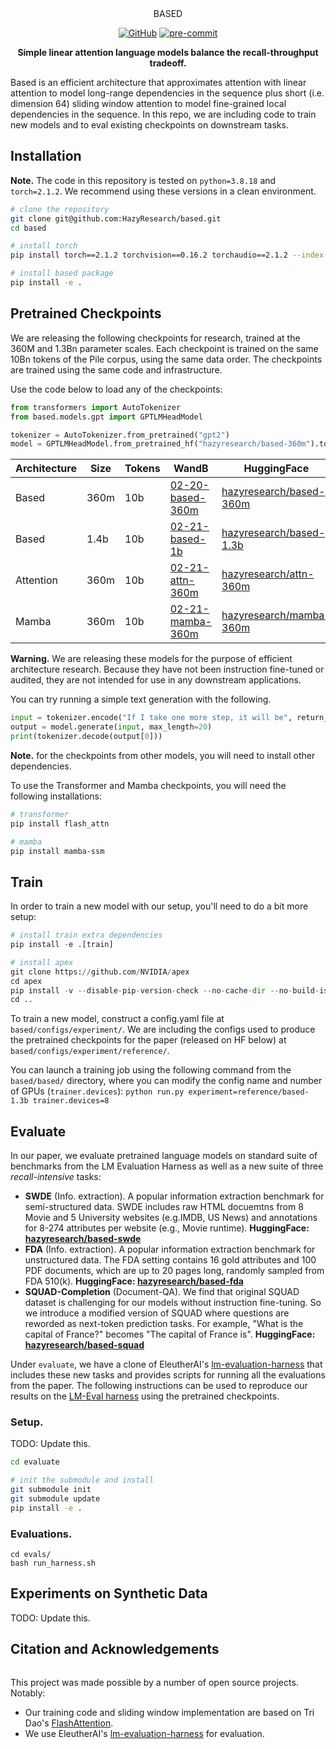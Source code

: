 <div align="center" >
    <!-- <img src="assets/banner.png" height=150 alt="" style="margin-bottom:px"/>  -->
    BASED

[![GitHub](https://img.shields.io/github/license/HazyResearch/meerkat)](https://img.shields.io/github/license/HazyResearch/meerkat)
[![pre-commit](https://img.shields.io/badge/pre--commit-enabled-brightgreen?logo=pre-commit&logoColor=white)](https://github.com/pre-commit/pre-commit)

**Simple linear attention language models balance the recall-throughput tradeoff.**


</div>


Based is an efficient architecture that approximates attention with linear attention to model long-range dependencies in the sequence plus short (i.e. dimension 64) sliding window attention to model fine-grained local dependencies in the sequence. In this repo, we are including code to train new models and to eval existing checkpoints on downstream tasks.

## Installation

**Note.** The code in this repository is tested on `python=3.8.18` and `torch=2.1.2`. We recommend using these versions in a clean environment. 

```bash
# clone the repository
git clone git@github.com:HazyResearch/based.git
cd based

# install torch
pip install torch==2.1.2 torchvision==0.16.2 torchaudio==2.1.2 --index-url https://download.pytorch.org/whl/cu118 # due to observed causal-conv1d dependency

# install based package
pip install -e .
```

## Pretrained Checkpoints

We are releasing the following checkpoints for research, trained at the 360M and 1.3Bn parameter scales. Each checkpoint is trained on the same 10Bn tokens of the Pile corpus, using the same data order. The checkpoints are trained using the same code and infrastructure.  

Use the code below to load any of the checkpoints:
```python  
from transformers import AutoTokenizer
from based.models.gpt import GPTLMHeadModel

tokenizer = AutoTokenizer.from_pretrained("gpt2")
model = GPTLMHeadModel.from_pretrained_hf("hazyresearch/based-360m").to("cuda")
```
<!-- - 360M parameters
    - [Based 360M]
- 1.3Bn parameters
    - [Based 1.3Bn](https://huggingface.co/hazyresearch/based-1.3b)
    - [Mamba 1.3Bn](https://huggingface.co/hazyresearch/mamba-1.3b)
    - [Transformer++ 1.3Bn](https://huggingface.co/hazyresearch/transformer-pp-1.3b). Transformer++ refers to the modern [Llama Architecture](https://github.com/facebookresearch/llama), which uses SwiGLU, Rotary, RMSNorm.  -->

| Architecture | Size | Tokens| WandB | HuggingFace | Config | Notes |
| ---          | ---  | ---   | ---   | --- | --- | --- |
| Based        | 360m | 10b   |[02-20-based-360m](https://wandb.ai/hazy-research/based/runs/02-20-based-360m) |[hazyresearch/based-360m](https://huggingface.co/hazyresearch/based-360m)     |reference/based-360m.yaml |  |
| Based        | 1.4b | 10b   |[02-21-based-1b](https://wandb.ai/hazy-research/based/runs/02-21-based-1b)     |[hazyresearch/based-1.3b](https://huggingface.co/hazyresearch/based-1.3b)      |reference/based-1b.yaml | |
| Attention    | 360m | 10b   |[02-21-attn-360m](https://wandb.ai/hazy-research/based/runs/02-21-attn-360m-redo1) |[hazyresearch/attn-360m](https://huggingface.co/hazyresearch/attn-360m)     |reference/attn-360m.yaml |  |
| Mamba        | 360m | 10b   |[02-21-mamba-360m](https://wandb.ai/hazy-research/based/runs/02-21-mamba-360m) |[hazyresearch/mamba-360m](https://huggingface.co/hazyresearch/mamba-360m)     |reference/mamba-360m.yaml |  |



**Warning.** We are releasing these models for the purpose of efficient architecture research. Because they have not been instruction fine-tuned or audited, they are not intended for use in any downstream applications. 

You can try running a simple text generation with the following. 
```python
input = tokenizer.encode("If I take one more step, it will be", return_tensors="pt").to("cuda")
output = model.generate(input, max_length=20)
print(tokenizer.decode(output[0]))
```

**Note.** for the checkpoints from other models, you will need to install other dependencies. 

To use the Transformer and Mamba checkpoints, you will need the following installations:
```bash
# transformer
pip install flash_attn

# mamba
pip install mamba-ssm
```


## Train
In order to train a new model with our setup, you'll need to do a bit more setup: 
```python
# install train extra dependencies
pip install -e .[train]

# install apex
git clone https://github.com/NVIDIA/apex
cd apex
pip install -v --disable-pip-version-check --no-cache-dir --no-build-isolation --config-settings "--build-option=--cpp_ext" --config-settings "--build-option=--cuda_ext" ./
cd ..
```

To train a new model, construct a config.yaml file at ```based/configs/experiment/```. We are including the configs used to produce the pretrained checkpoints for the paper (released on HF below) at ```based/configs/experiment/reference/```.

You can launch a training job using the following command from the ```based/based/``` directory, where you can modify the config name and number of GPUs (```trainer.devices```):
```python run.py experiment=reference/based-1.3b trainer.devices=8```


## Evaluate
In our paper, we evaluate pretrained language models on standard suite of benchmarks from the LM Evaluation Harness as well as a new suite of three *recall-intensive* tasks:

- **SWDE** (Info. extraction). A popular information extraction benchmark for semi-structured data. SWDE includes raw HTML docuemtns from 8 Movie and 5 University websites (e.g.IMDB, US News) and annotations for 8-274 attributes per website (e.g., Movie runtime). **HuggingFace: [hazyresearch/based-swde](https://huggingface.co/datasets/hazyresearch/based-swde)**
- **FDA** (Info. extraction). A popular information extraction benchmark for unstructured data. The FDA setting contains 16 gold attributes and 100 PDF documents, which are up to 20 pages long, randomly sampled from FDA 510(k). **HuggingFace: [hazyresearch/based-fda](https://huggingface.co/datasets/hazyresearch/based-swde)**
- **SQUAD-Completion** (Document-QA). We find that original SQUAD dataset is challenging for our models without instruction fine-tuning. So we introduce a modified version of SQUAD where questions are reworded as next-token prediction tasks. For example, "What is the capital of France?" becomes "The capital of France is". **HuggingFace: [hazyresearch/based-squad](https://huggingface.co/datasets/hazyresearch/based-swde)**

Under `evaluate`, we have a clone of EleutherAI's [lm-evaluation-harness](https://github.com/EleutherAI/lm-evaluation-harness) that includes these new tasks and provides scripts for running all the evaluations from the paper. The following instructions can be used to reproduce our results on the [LM-Eval harness](https://github.com/EleutherAI/lm-evaluation-harness) using the pretrained checkpoints.


### Setup.
TODO: Update this. 
```bash
cd evaluate 

# init the submodule and install
git submodule init
git submodule update
pip install -e . 
```


### Evaluations.

```
cd evals/
bash run_harness.sh
```


## Experiments on Synthetic Data
TODO: Update this. 





## Citation and Acknowledgements
```
```


This project was made possible by a number of open source projects. Notably:
- Our training code and sliding window implementation are based on Tri Dao's [FlashAttention](https://github.com/Dao-AILab/flash-attention). 
- We use EleutherAI's [lm-evaluation-harness](https://github.com/EleutherAI/lm-evaluation-harness) for evaluation. 
